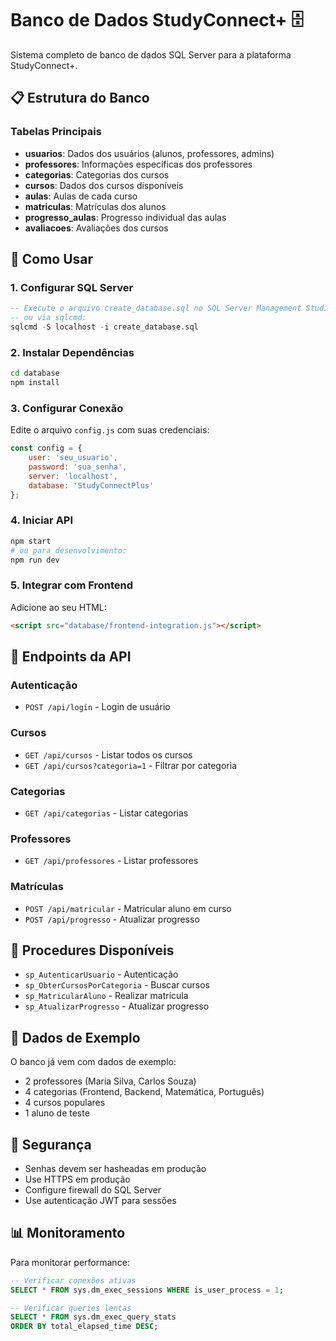 # Banco de Dados StudyConnect+ 🗄️

Sistema completo de banco de dados SQL Server para a plataforma StudyConnect+.

## 📋 Estrutura do Banco

### Tabelas Principais
- **usuarios**: Dados dos usuários (alunos, professores, admins)
- **professores**: Informações específicas dos professores
- **categorias**: Categorias dos cursos
- **cursos**: Dados dos cursos disponíveis
- **aulas**: Aulas de cada curso
- **matriculas**: Matrículas dos alunos
- **progresso_aulas**: Progresso individual das aulas
- **avaliacoes**: Avaliações dos cursos

## 🚀 Como Usar

### 1. Configurar SQL Server
```sql
-- Execute o arquivo create_database.sql no SQL Server Management Studio
-- ou via sqlcmd:
sqlcmd -S localhost -i create_database.sql
```

### 2. Instalar Dependências
```bash
cd database
npm install
```

### 3. Configurar Conexão
Edite o arquivo `config.js` com suas credenciais:
```javascript
const config = {
    user: 'seu_usuario',
    password: 'sua_senha',
    server: 'localhost',
    database: 'StudyConnectPlus'
};
```

### 4. Iniciar API
```bash
npm start
# ou para desenvolvimento:
npm run dev
```

### 5. Integrar com Frontend
Adicione ao seu HTML:
```html
<script src="database/frontend-integration.js"></script>
```

## 📡 Endpoints da API

### Autenticação
- `POST /api/login` - Login de usuário

### Cursos
- `GET /api/cursos` - Listar todos os cursos
- `GET /api/cursos?categoria=1` - Filtrar por categoria

### Categorias
- `GET /api/categorias` - Listar categorias

### Professores
- `GET /api/professores` - Listar professores

### Matrículas
- `POST /api/matricular` - Matricular aluno em curso
- `POST /api/progresso` - Atualizar progresso

## 🔧 Procedures Disponíveis

- `sp_AutenticarUsuario` - Autenticação
- `sp_ObterCursosPorCategoria` - Buscar cursos
- `sp_MatricularAluno` - Realizar matrícula
- `sp_AtualizarProgresso` - Atualizar progresso

## 💾 Dados de Exemplo

O banco já vem com dados de exemplo:
- 2 professores (Maria Silva, Carlos Souza)
- 4 categorias (Frontend, Backend, Matemática, Português)
- 4 cursos populares
- 1 aluno de teste

## 🔐 Segurança

- Senhas devem ser hasheadas em produção
- Use HTTPS em produção
- Configure firewall do SQL Server
- Use autenticação JWT para sessões

## 📊 Monitoramento

Para monitorar performance:
```sql
-- Verificar conexões ativas
SELECT * FROM sys.dm_exec_sessions WHERE is_user_process = 1;

-- Verificar queries lentas
SELECT * FROM sys.dm_exec_query_stats 
ORDER BY total_elapsed_time DESC;
```